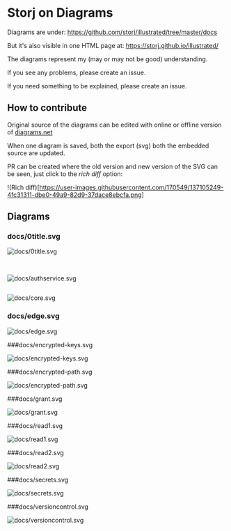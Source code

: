 # Storj on Diagrams

Diagrams are under: https://github.com/storj/illustrated/tree/master/docs

But it's also visible in one HTML page at: https://storj.github.io/illustrated/

The diagrams represent my (may or may not be good) understanding.

If you see any problems, please create an issue.

If you need something to be explained, please create an issue.

## How to contribute

Original source of the diagrams can be edited with online or offline version of [diagrams.net](https://app.diagrams.net)

When one diagram is saved, both the export (svg) both the embedded source are updated. 

PR can be created where the old version and new version of the SVG can be seen, just click to the *rich diff* option:

!(Rich diff)[https://user-images.githubusercontent.com/170549/137105249-4fc31311-dbe0-49a9-82d9-37dace8ebcfa.png]

## Diagrams

### docs/0title.svg

![docs/0title.svg](docs/0title.svg)

&nbsp;
&nbsp;
&nbsp;
&nbsp;

![docs/authservice.svg](docs/authservice.svg)

```

```

![docs/core.svg](docs/core.svg)

### docs/edge.svg

![docs/edge.svg](docs/edge.svg)

###docs/encrypted-keys.svg

![docs/encrypted-keys.svg](docs/encrypted-keys.svg)

###docs/encrypted-path.svg

![docs/encrypted-path.svg](docs/encrypted-path.svg)

###docs/grant.svg

![docs/grant.svg](docs/grant.svg)

###docs/read1.svg

![docs/read1.svg](docs/read1.svg)

###docs/read2.svg

![docs/read2.svg](docs/read2.svg)

###docs/secrets.svg

![docs/secrets.svg](docs/secrets.svg)

###docs/versioncontrol.svg

![docs/versioncontrol.svg](docs/versioncontrol.svg)

